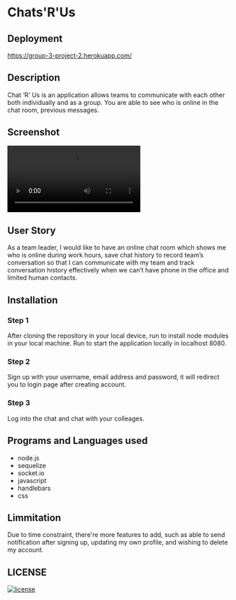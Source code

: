 # Chats'R'Us 

## Deployment
https://group-3-project-2.herokuapp.com/

## Description
Chat ‘R’ Us is an application allows teams to communicate with each other both individually and as a group. You are able to see who is online in the chat room, previous messages. 

## Screenshot
![watch the video](public/images/screenshot.mov)

## User Story
As a team leader,  I would like to have an online chat room which shows me who is online during work hours, save chat history to record team’s conversation so that I can communicate with my team and track conversation history effectively when we can’t have phone in the office and limited human contacts. 

## Installation 
### Step 1
After cloning the repository in your local device, run <npm install> to install node modules in your local machine. Run <node server.js> to start the application locally in localhost 8080.

### Step 2
Sign up with your username, email address and password, it will redirect you to login page after creating account.

### Step 3
Log into the chat and chat with your colleages.


## Programs and Languages used 
* node.js
* sequelize
* socket.io
* javascript
* handlebars 
* css

## Limmitation
Due to time constraint, there're more features to add, such as able to send notification after signing up, updating my own profile, and wishing to delete my account. 

## LICENSE
[![license](https://img.shields.io/github/license/DAVFoundation/captain-n3m0.svg?style=flat-square)](https://github.com/DAVFoundation/captain-n3m0/blob/master/LICENSE)

